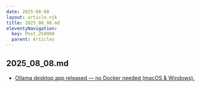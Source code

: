 ```yaml
---
date: 2025-08-08
layout: article.njk
title: 2025_08_08.md
eleventyNavigation:
  key: Post_250808
  parent: Articles
---
```

## 2025_08_08.md

- <a href="https://ollama.com/blog/new-app" target="_blank">Ollama desktop app released — no Docker needed (macOS & Windows).</a>
